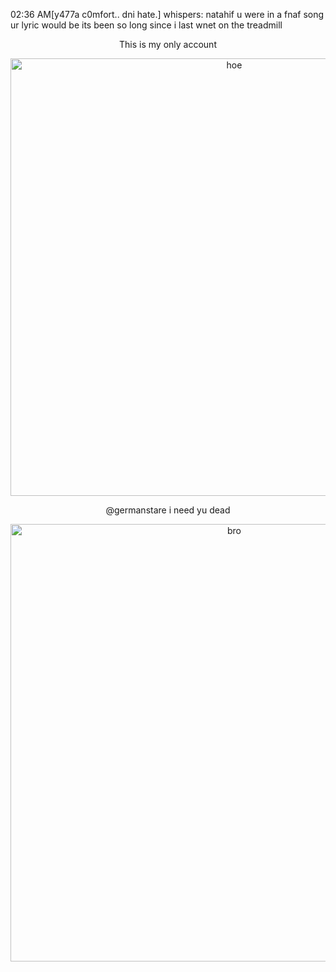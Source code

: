 02:36 AM[y477a c0mfort.. dni hate.] whispers: natahif u were in a fnaf song ur lyric would be its been so long since i last wnet on the treadmill
<p align="center" > This is my only account <p>
<p align="center"> <img width="700" src="https://file.garden/aIEtWGa7r1F_wHTE/Untitled333_20250723194707.webp?v=1753296560969" alt="hoe">
  <p align="center" > @germanstare i need yu dead <p>
<p align="center"> <img width="700" src="https://media.discordapp.net/attachments/1410708283538542752/1432113680845373552/IMG_3749.png?ex=68ffdf4c&is=68fe8dcc&hm=ddbc53df21c0058be3d0a8c2186e0a5394fcdc501be083cefcb85888dccf6a59&=&format=webp&quality=lossless" alt="bro">
